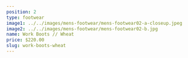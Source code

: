 ```yaml
---
position: 2
type: footwear
image1: ../../images/mens-footwear/mens-footwear02-a-closeup.jpeg
image2: ../../images/mens-footwear/mens-footwear02-b.jpg
name: Work Boots // Wheat
price: $220.00
slug: work-boots-wheat
---
```


